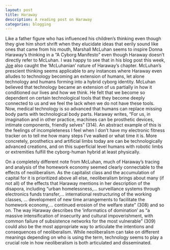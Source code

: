 ```yaml
---
layout: post
title: Haraway
description: A reading post on Haraway
categories: blogging
---
```

Like a father figure who has influenced his children’s thinking even though they give him short shrift when they elucidate ideas that eerily sound like ones that came from his mouth, Marshall McLuhan seems to inspire Donna Haraway’s thinking in a “A Cyborg Manifesto” even though Haraway doesn’t directly refer to McLuhan. I was happy to see that in his blog post this week, [Joe](http://joetorok.github.io/blog/2016-02-10/haraway-and-cyborgs.html) also caught the ‘McLuhanian’ nature of Haraway’s chapter. McLuhan’s prescient thinking seems applicable to any instances where Haraway even alludes to technology becoming an extension of humans, let alone technology and humans forming into a hybrid cyborg identity. McLuhan believed that technology became an extension of us partially in how it conditioned our lives and how we think. He felt that we become so dependent on certain technological tools that they become deeply connected to us and we feel the lack when we do not have these tools. Now, medical technology is so advanced that humans can replace missing body parts with technological body parts. Haraway writes, “For us, in imagination and in other practice, machines can be prosthetic devices, intimate components, friendly selves” (314). An abstract example of this is the feelings of incompleteness I feel when I don’t have my electronic fitness tracker on to tell me how many steps I’ve walked or what time it is. More concretely, prosthetics and artificial limbs today are can be technologically advanced creations, and on this superficial level humans with robotic limbs or extremities fulfill the cyborg-human hybrid at least physically.

On a completely different note from McLuhan, much of Haraway’s tracing and analysis of the homework economy seemed clearly connectable to the effects of neoliberalism. As the capitalist class and the accumulation of capital for it is prioritized above all else, neoliberalism brings about many (if not all) of the effects that Haraway mentions in her description of the disapora, including “urban homelessness,… surveillance systems through electronics funds transfer,… international restructuring of the working classes, … development of new time arrangements to facilitate the homework economy,… continued erosion of the welfare state” (308) and so on. The way Haraway describes the ‘informatics of domination’ as “a massive intensification of insecurity and cultural impoverishment, with common failure of subsistence networks for the most vulnerable” (309) could also be the most appropriate way to articulate the intentions and consequences of neoliberalism. While neoliberalism can take on different meanings depending on who is using the term, technology seems to play a crucial role in how neoliberalism is both articulated and disseminated.

